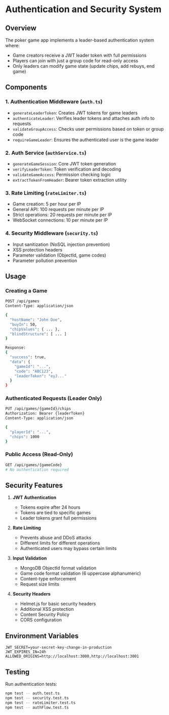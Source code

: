 # Authentication and Security System

## Overview

The poker game app implements a leader-based authentication system where:
- Game creators receive a JWT leader token with full permissions
- Players can join with just a group code for read-only access
- Only leaders can modify game state (update chips, add rebuys, end game)

## Components

### 1. Authentication Middleware (`auth.ts`)
- `generateLeaderToken`: Creates JWT tokens for game leaders
- `authenticateLeader`: Verifies leader tokens and attaches auth info to requests
- `validateGroupAccess`: Checks user permissions based on token or group code
- `requireGameLeader`: Ensures the authenticated user is the game leader

### 2. Auth Service (`authService.ts`)
- `generateGameSession`: Core JWT token generation
- `verifyLeaderToken`: Token verification and decoding
- `validateGameAccess`: Permission checking logic
- `extractTokenFromHeader`: Bearer token extraction utility

### 3. Rate Limiting (`rateLimiter.ts`)
- Game creation: 5 per hour per IP
- General API: 100 requests per minute per IP
- Strict operations: 20 requests per minute per IP
- WebSocket connections: 10 per minute per IP

### 4. Security Middleware (`security.ts`)
- Input sanitization (NoSQL injection prevention)
- XSS protection headers
- Parameter validation (ObjectId, game codes)
- Parameter pollution prevention

## Usage

### Creating a Game
```bash
POST /api/games
Content-Type: application/json

{
  "hostName": "John Doe",
  "buyIn": 50,
  "chipValues": { ... },
  "blindStructure": [ ... ]
}

Response:
{
  "success": true,
  "data": {
    "gameId": "...",
    "code": "ABC123",
    "leaderToken": "eyJ..."
  }
}
```

### Authenticated Requests (Leader Only)
```bash
PUT /api/games/{gameId}/chips
Authorization: Bearer {leaderToken}
Content-Type: application/json

{
  "playerId": "...",
  "chips": 1000
}
```

### Public Access (Read-Only)
```bash
GET /api/games/{gameCode}
# No authentication required
```

## Security Features

1. **JWT Authentication**
   - Tokens expire after 24 hours
   - Tokens are tied to specific games
   - Leader tokens grant full permissions

2. **Rate Limiting**
   - Prevents abuse and DDoS attacks
   - Different limits for different operations
   - Authenticated users may bypass certain limits

3. **Input Validation**
   - MongoDB ObjectId format validation
   - Game code format validation (6 uppercase alphanumeric)
   - Content-type enforcement
   - Request size limits

4. **Security Headers**
   - Helmet.js for basic security headers
   - Additional XSS protection
   - Content Security Policy
   - CORS configuration

## Environment Variables

```env
JWT_SECRET=your-secret-key-change-in-production
JWT_EXPIRES_IN=24h
ALLOWED_ORIGINS=http://localhost:3000,http://localhost:3001
```

## Testing

Run authentication tests:
```bash
npm test -- auth.test.ts
npm test -- security.test.ts
npm test -- rateLimiter.test.ts
npm test -- authFlow.test.ts
```